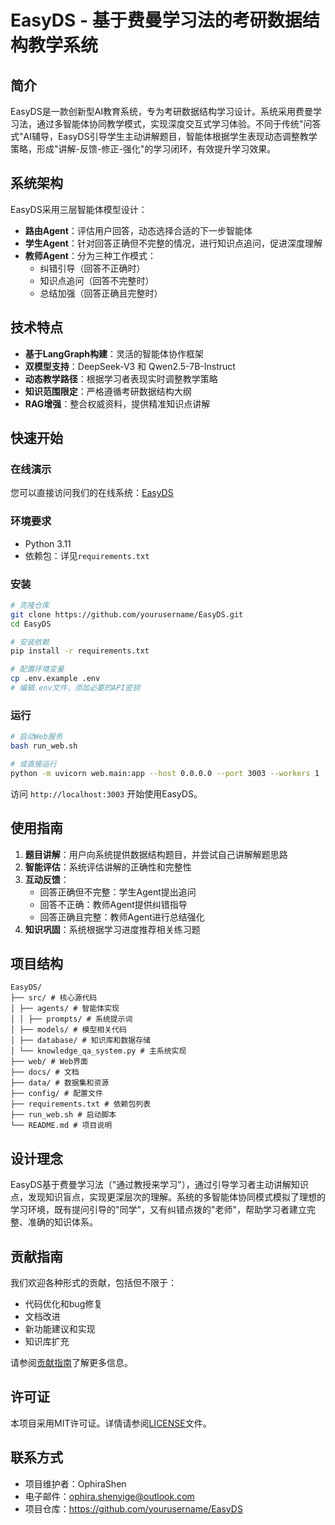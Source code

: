 # EasyDS - 基于费曼学习法的考研数据结构教学系统


## 简介

EasyDS是一款创新型AI教育系统，专为考研数据结构学习设计。系统采用费曼学习法，通过多智能体协同教学模式，实现深度交互式学习体验。不同于传统"问答式"AI辅导，EasyDS引导学生主动讲解题目，智能体根据学生表现动态调整教学策略，形成"讲解-反馈-修正-强化"的学习闭环，有效提升学习效果。

## 系统架构

EasyDS采用三层智能体模型设计：

- **路由Agent**：评估用户回答，动态选择合适的下一步智能体
- **学生Agent**：针对回答正确但不完整的情况，进行知识点追问，促进深度理解
- **教师Agent**：分为三种工作模式：
  - 纠错引导（回答不正确时）
  - 知识点追问（回答不完整时）
  - 总结加强（回答正确且完整时）

## 技术特点

- **基于LangGraph构建**：灵活的智能体协作框架
- **双模型支持**：DeepSeek-V3 和 Qwen2.5-7B-Instruct
- **动态教学路径**：根据学习者表现实时调整教学策略
- **知识范围限定**：严格遵循考研数据结构大纲
- **RAG增强**：整合权威资料，提供精准知识点讲解

## 快速开始

### 在线演示

您可以直接访问我们的在线系统：[EasyDS](http://117.72.84.121:3003/)

### 环境要求

- Python 3.11
- 依赖包：详见`requirements.txt`

### 安装

```bash
# 克隆仓库
git clone https://github.com/yourusername/EasyDS.git
cd EasyDS

# 安装依赖
pip install -r requirements.txt

# 配置环境变量
cp .env.example .env
# 编辑.env文件，添加必要的API密钥
```

### 运行

```bash
# 启动Web服务
bash run_web.sh

# 或直接运行
python -m uvicorn web.main:app --host 0.0.0.0 --port 3003 --workers 1
```

访问 `http://localhost:3003` 开始使用EasyDS。

## 使用指南

1. **题目讲解**：用户向系统提供数据结构题目，并尝试自己讲解解题思路
2. **智能评估**：系统评估讲解的正确性和完整性
3. **互动反馈**：
   - 回答正确但不完整：学生Agent提出追问
   - 回答不正确：教师Agent提供纠错指导
   - 回答正确且完整：教师Agent进行总结强化
4. **知识巩固**：系统根据学习进度推荐相关练习题

## 项目结构
```
EasyDS/
├── src/ # 核心源代码
│ ├── agents/ # 智能体实现
│ │ ├── prompts/ # 系统提示词
│ ├── models/ # 模型相关代码
│ ├── database/ # 知识库和数据存储
│ └── knowledge_qa_system.py # 主系统实现
├── web/ # Web界面
├── docs/ # 文档
├── data/ # 数据集和资源
├── config/ # 配置文件
├── requirements.txt # 依赖包列表
├── run_web.sh # 启动脚本
└── README.md # 项目说明
```


## 设计理念

EasyDS基于费曼学习法（"通过教授来学习"），通过引导学习者主动讲解知识点，发现知识盲点，实现更深层次的理解。系统的多智能体协同模式模拟了理想的学习环境，既有提问引导的"同学"，又有纠错点拨的"老师"，帮助学习者建立完整、准确的知识体系。

## 贡献指南

我们欢迎各种形式的贡献，包括但不限于：

- 代码优化和bug修复
- 文档改进
- 新功能建议和实现
- 知识库扩充

请参阅[贡献指南](docs/CONTRIBUTING.md)了解更多信息。

## 许可证

本项目采用MIT许可证。详情请参阅[LICENSE](LICENSE)文件。

## 联系方式

- 项目维护者：OphiraShen
- 电子邮件：ophira.shenyige@outlook.com
- 项目仓库：https://github.com/yourusername/EasyDS